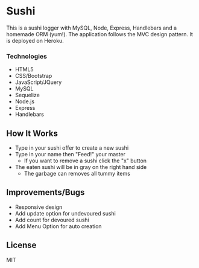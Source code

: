 # Sushi
This is a sushi logger with MySQL, Node, Express, Handlebars and a homemade ORM (yum!). The application follows the MVC design pattern. It is deployed on Heroku.

### Technologies
* HTML5
* CSS/Bootstrap
* JavaScript/JQuery
* MySQL
* Sequelize
* Node.js
* Express
* Handlebars

## How It Works
 * Type in your sushi offer to create a new sushi
 * Type in your name then "Feed!" your master
    * If you want to remove a sushi click the "x" button
 * The eaten sushi will be in gray on the right hand side
    * The garbage can removes all tummy items

## Improvements/Bugs
 * Responsive design
 * Add update option for undevoured sushi
 * Add count for devoured sushi
 * Add Menu Option for auto creation

 ## License
 MIT